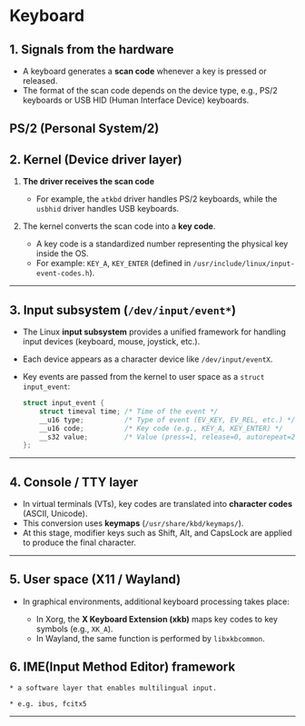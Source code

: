 # Keyboard


## 1. Signals from the hardware

* A keyboard generates a **scan code** whenever a key is pressed or released.
* The format of the scan code depends on the device type, e.g., PS/2 keyboards or USB HID (Human Interface Device) keyboards.

PS/2 (Personal System/2)
---

## 2. Kernel (Device driver layer)

1. **The driver receives the scan code**

   * For example, the `atkbd` driver handles PS/2 keyboards, while the `usbhid` driver handles USB keyboards.
2. The kernel converts the scan code into a **key code**.

   * A key code is a standardized number representing the physical key inside the OS.
   * For example: `KEY_A`, `KEY_ENTER` (defined in `/usr/include/linux/input-event-codes.h`).

---

## 3. Input subsystem (`/dev/input/event*`)

* The Linux **input subsystem** provides a unified framework for handling input devices (keyboard, mouse, joystick, etc.).
* Each device appears as a character device like `/dev/input/eventX`.
* Key events are passed from the kernel to user space as a `struct input_event`:

  ```c
  struct input_event {
      struct timeval time; /* Time of the event */
      __u16 type;          /* Type of event (EV_KEY, EV_REL, etc.) */
      __u16 code;          /* Key code (e.g., KEY_A, KEY_ENTER) */
      __s32 value;         /* Value (press=1, release=0, autorepeat=2) */
  };
  ```

---

## 4. Console / TTY layer

* In virtual terminals (VTs), key codes are translated into **character codes** (ASCII, Unicode).
* This conversion uses **keymaps** (`/usr/share/kbd/keymaps/`).
* At this stage, modifier keys such as Shift, Alt, and CapsLock are applied to produce the final character.

---

## 5. User space (X11 / Wayland)

* In graphical environments, additional keyboard processing takes place:

  * In Xorg, the **X Keyboard Extension (xkb)** maps key codes to key symbols (e.g., `XK_A`).
  * In Wayland, the same function is performed by `libxkbcommon`.

## 6. IME(Input Method Editor) framework

    * a software layer that enables multilingual input.

    * e.g. ibus, fcitx5

---

